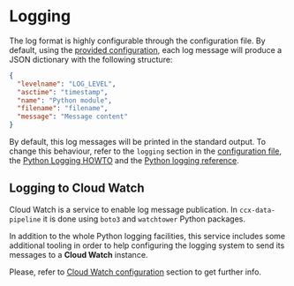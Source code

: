 # Logging

The log format is highly configurable through the configuration file. By
default, using the [provided
configuration](https://github.com/RedHatInsights/ccx-data-pipeline/blob/master/config.yaml),
each log message will produce a JSON dictionary with the following structure:

```json
{
  "levelname": "LOG_LEVEL",
  "asctime": "timestamp",
  "name": "Python module",
  "filename": "filename",
  "message": "Message content"
}
```

By default, this log messages will be printed in the standard output. To change
this behaviour, refer to the `logging` section in the [configuration
file](https://github.com/RedHatInsights/ccx-data-pipeline/blob/master/config.yaml),
the [Python Logging
HOWTO](https://docs.python.org/3.6/howto/logging.html#configuring-logging) and
the [Python logging
reference](https://docs.python.org/3.6/library/logging.config.html#module-logging.config).

## Logging to Cloud Watch

Cloud Watch is a service to enable log message publication. In
`ccx-data-pipeline` it is done using `boto3` and `watchtower` Python packages.

In addition to the whole Python logging facilities, this service includes some
additional tooling in order to help configuring the logging system to send its
messages to a **Cloud Watch** instance.

Please, refer to [Cloud Watch
configuration](./configuration.html#cloud-watch-configuration) section to get
further info.
